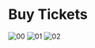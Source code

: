 # Buy Tickets
![00](https://user-images.githubusercontent.com/100797809/179020266-dfd04eee-c4a2-4cb4-84c8-59a9a4577c9e.png)
![01](https://user-images.githubusercontent.com/100797809/179020252-7c59f7d5-5a67-421b-9211-7591a2b9aae1.png)
![02](https://user-images.githubusercontent.com/100797809/179020259-550d2867-0e14-43a8-b3f7-5b18bdf8d18b.png)
